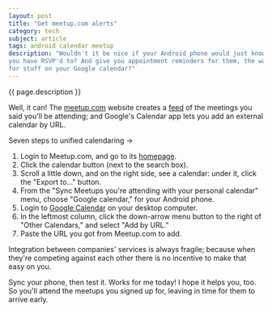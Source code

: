 ```yaml
---
layout: post
title: "Get meetup.com alerts"
category: tech
subject: article
tags: android calendar meetup
description: "Wouldn't it be nice if your Android phone would just know what Meetup.com events
you have RSVP'd to? And give you appointment reminders for them, the way it does
for stuff on your Google calendar?"
---
```


{{ page.description }}

Well, it can!
The [meetup.com](http://www.meetup.com/meetup_api/feeds/)
website creates a [feed]({{site.baseurl}}tech/syndication.html)
of the meetings you said you'll be attending;
and Google's Calendar app lets you add an external calendar by URL.

Seven steps to unified calendaring →

1. Login to Meetup.com, and go to its [homepage](http://www.meetup.com/).
2. Click the calendar button (next to the search box).
3. Scroll a little down, and on the right side, see a calendar: under it, click the "Export to…" button.
4. From the "Sync Meetups you're attending with your personal calendar" menu, choose "Google calendar," for your Android phone.
5. Login to [Google Calendar](https://calendar.google.com/) on your desktop computer.
6. In the leftmost column, click the down-arrow menu button to the right of "Other Calendars," and select "Add by URL."
7. Paste the URL you got from Meetup.com to add.

Integration between companies' services is always fragile;
because when they're competing against each other there is no incentive
to make that easy on you.

Sync your phone, then test it.
Works for me today! I hope it helps you, too.
So you'll attend the meetups you signed up for,
leaving in time for them to arrive early.
